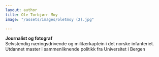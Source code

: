 ```yaml
---
layout: author
title: Ole Torbjørn Moy
image: "/assets/images/oletmoy (2).jpg"

---
```

**Journalist og fotograf**  
Selvstendig næringsdrivende og militærkaptein i det norske infanteriet.  
Utdannet master i sammenliknende politikk fra Universitet i Bergen